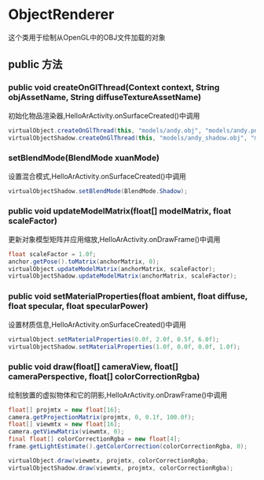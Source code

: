 # ObjectRenderer
这个类用于绘制从OpenGL中的OBJ文件加载的对象

## public 方法
### public void createOnGlThread(Context context, String objAssetName, String diffuseTextureAssetName)

初始化物品渲染器,HelloArActivity.onSurfaceCreated()中调用
``` java
virtualObject.createOnGlThread(this, "models/andy.obj", "models/andy.png");
virtualObjectShadow.createOnGlThread(this, "models/andy_shadow.obj", "models/andy_shadow.png");
```

### setBlendMode(BlendMode xuanMode)

设置混合模式,HelloArActivity.onSurfaceCreated()中调用
``` java
virtualObjectShadow.setBlendMode(BlendMode.Shadow);
```

### public void updateModelMatrix(float[] modelMatrix, float scaleFactor)

更新对象模型矩阵并应用缩放,HelloArActivity.onDrawFrame()中调用
``` java
float scaleFactor = 1.0f;
anchor.getPose().toMatrix(anchorMatrix, 0);
virtualObject.updateModelMatrix(anchorMatrix, scaleFactor);
virtualObjectShadow.updateModelMatrix(anchorMatrix, scaleFactor);
```

### public void setMaterialProperties(float ambient, float diffuse, float specular, float specularPower)

设置材质信息,HelloArActivity.onSurfaceCreated()中调用
``` java
virtualObject.setMaterialProperties(0.0f, 2.0f, 0.5f, 6.0f);
virtualObjectShadow.setMaterialProperties(1.0f, 0.0f, 0.0f, 1.0f);
```

### public void draw(float[] cameraView, float[] cameraPerspective, float[] colorCorrectionRgba)

绘制放置的虚拟物体和它的阴影,HelloArActivity.onDrawFrame()中调用
``` java
float[] projmtx = new float[16];
camera.getProjectionMatrix(projmtx, 0, 0.1f, 100.0f);
float[] viewmtx = new float[16];
camera.getViewMatrix(viewmtx, 0);
final float[] colorCorrectionRgba = new float[4];
frame.getLightEstimate().getColorCorrection(colorCorrectionRgba, 0);

virtualObject.draw(viewmtx, projmtx, colorCorrectionRgba;
virtualObjectShadow.draw(viewmtx, projmtx, colorCorrectionRgba);
```